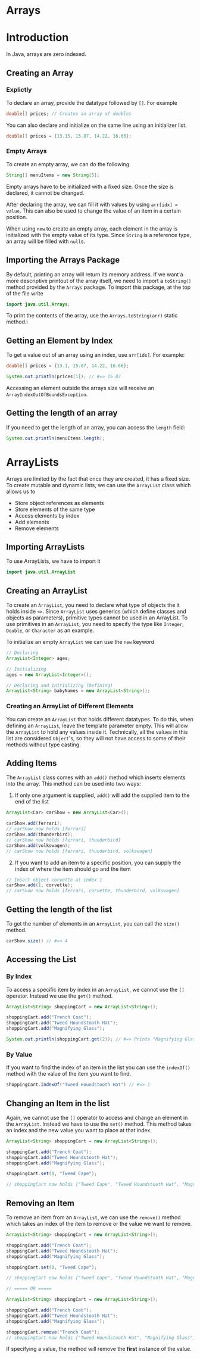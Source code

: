 # Arrays

# Introduction
In Java, arrays are zero indexed.

## Creating an Array

### Explictly
To declare an array, provide the datatype followed by `[]`. For example
```java
double[] prices; // Creates an array of doubles
```
You can also declare and initialize on the same line using an initializer list.
```java
double[] prices = {13.15, 15.87, 14.22, 16.66};
```

### Empty Arrays
To create an empty array, we can do the following
```java
String[] menuItems = new String[5];
```
Empty arrays have to be initialized with a fixed size. Once the size is declared, it cannot be changed.

After declaring the array, we can fill it with values by using `arr[idx] = value`. This can also be used to change the value of an item in a certain position.

When using `new` to create an empty array, each element in the array is initialized with the empty value of its type. Since `String` is a reference type, an array will be filled with `null`s. 

## Importing the Arrays Package
By default, printing an array will return its memory address. If we want a more descriptive printout of the array itself, we need to import a `toString()` method provided by the `Arrays` package. To import this package, at the top of the file write
```java
import java.util.Arrays;
```
To print the contents of the array, use the `Arrays.toString(arr)` static method.i

## Getting an Element by Index
To get a value out of an array using an index, use `arr[idx]`. For example:
```java
double[] prices = {13.1, 15.87, 14.22, 16.66};

System.out.println(prices[1]); // #=> 15.87
```
Accessing an element outside the arrays size will receive an `ArrayIndexOutOfBoundsException`.

## Getting the length of an array
If you need to get the length of an array, you can access the `length` field:
```java
System.out.println(menuItems.length);
```

# ArrayLists
Arrays are limited by the fact that once they are created, it has a fixed size. To create mutable and dynamic lists, we can use the `ArrayList` class which allows us to
- Store object references as elements
- Store elements of the same type
- Access elements by index
- Add elements
- Remove elements

## Importing ArrayLists
To use ArrayLists, we have to import it
```java
import java.util.ArrayList
```

## Creating an ArrayList
To create an `ArrayList`, you need to declare what type of objects the it holds inside `<>`. Since `ArrayList` uses generics (which define classes and objects as parameters), primitive types cannot be used in an ArrayList. To use primitives in an `ArrayList`, you need to specify the type like `Integer`, `Double`, or `Character` as an example.

To initialize an empty `ArrayList` we can use the `new` keyword
```java
// Declaring
ArrayList<Integer> ages;

// Initializing
ages = new ArrayList<Integer>();

// Declaring and Initializing (Defining)
ArrayList<String> babyNames = new ArrayList<String>();
```

### Creating an ArrayList of Different Elements
You can create an `ArrayList` that holds different datatypes. To do this, when defining an `ArrayList`, leave the template parameter empty. This will allow the `ArrayList` to hold any values inside it. Technically, all the values in this list are considered `Object`'s, so they will not have access to some of their methods without type casting.

## Adding Items
The `ArrayList` class comes with an `add()` method which inserts elements into the array. This method can be used into two ways:

1. If only one argument is supplied, `add()` will add the supplied item to the end of the list
```java
ArrayList<Car> carShow = new ArrayList<Car>();

carShow.add(ferrari);
// carShow now holds [ferrari]
carShow.add(thunderbird);
// carShow now holds [ferrari, thunderbird]
carShow.add(volkswagen);
// carShow now holds [ferrari, thunderbird, volkswagen]
```

2. If you want to add an item to a specific position, you can supply the index of where the item should go and the item
```java
// Insert object corvette at index 1
carShow.add(1, corvette);
// carShow now holds [ferrari, corvette, thunderbird, volkswagen]
```

## Getting the length of the list
To get the number of elements in an `ArrayList`, you can call the `size()` method.
```java
carShow.size() // #=> 4
```

## Accessing the List

### By Index
To access a specific item by index in an `ArrayList`, we cannot use the `[]` operator. Instead we use the `get()` method.
```java
ArrayList<String> shoppingCart = new ArrayList<String>();

shoppingCart.add("Trench Coat");
shoppingCart.add("Tweed Houndstooth Hat");
shoppingCart.add("Magnifying Glass");

System.out.println(shoppingCart.get(2)); // #=> Prints "Magnifying Glass"
```

### By Value
If you want to find the index of an item in the list you can use the `indexOf()` method with the value of the item you want to find.
```java
shoppingCart.indexOf("Tweed Houndstooth Hat") // #=> 1
```

## Changing an Item in the list
Again, we cannot use the `[]` operator to access and change an element in the `ArrayList`. Instead we have to use the `set()` method. This method takes an index and the new value you want to place at that index.
```java
ArrayList<String> shoppingCart = new ArrayList<String>();

shoppingCart.add("Trench Coat");
shoppingCart.add("Tweed Houndstooth Hat");
shoppingCart.add("Magnifying Glass");

shoppingCart.set(0, "Tweed Cape");

// shoppingCart now holds ["Tweed Cape", "Tweed Houndstooth Hat", "Magnifying Glass"]
```

## Removing an Item
To remove an item from an `ArrayList`, we can use the `remove()` method which takes an index of the item to remove or the value we want to remove.
```java
ArrayList<String> shoppingCart = new ArrayList<String>();

shoppingCart.add("Trench Coat");
shoppingCart.add("Tweed Houndstooth Hat");
shoppingCart.add("Magnifying Glass");

shoppingCart.set(0, "Tweed Cape");

// shoppingCart now holds ["Tweed Cape", "Tweed Houndstooth Hat", "Magnifying Glass"]

// ===== OR =====

ArrayList<String> shoppingCart = new ArrayList<String>();

shoppingCart.add("Trench Coat");
shoppingCart.add("Tweed Houndstooth Hat");
shoppingCart.add("Magnifying Glass");

shoppingCart.remove("Trench Coat");
// shoppingCart now holds ["Tweed Houndstooth Hat", "Magnifying Glass"]
```
If specifying a value, the method will remove the **first** instance of the value.
